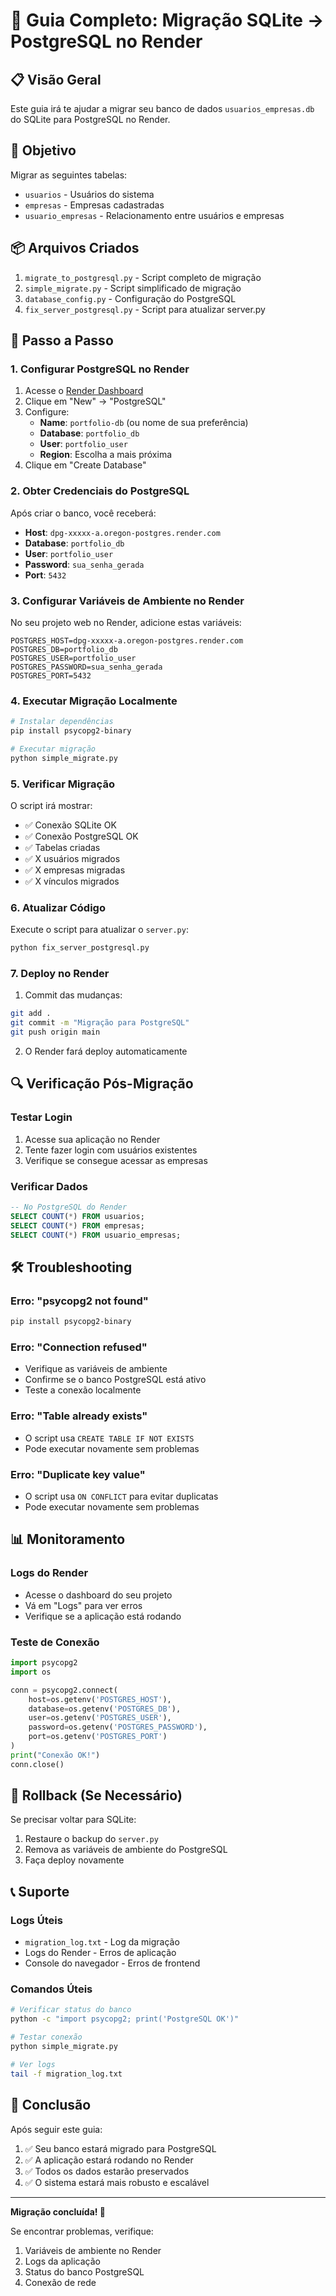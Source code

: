 # 🚀 Guia Completo: Migração SQLite → PostgreSQL no Render

## 📋 Visão Geral

Este guia irá te ajudar a migrar seu banco de dados `usuarios_empresas.db` do SQLite para PostgreSQL no Render.

## 🎯 Objetivo

Migrar as seguintes tabelas:
- `usuarios` - Usuários do sistema
- `empresas` - Empresas cadastradas
- `usuario_empresas` - Relacionamento entre usuários e empresas

## 📦 Arquivos Criados

1. `migrate_to_postgresql.py` - Script completo de migração
2. `simple_migrate.py` - Script simplificado de migração
3. `database_config.py` - Configuração do PostgreSQL
4. `fix_server_postgresql.py` - Script para atualizar server.py

## 🔧 Passo a Passo

### 1. **Configurar PostgreSQL no Render**

1. Acesse o [Render Dashboard](https://dashboard.render.com)
2. Clique em "New" → "PostgreSQL"
3. Configure:
   - **Name**: `portfolio-db` (ou nome de sua preferência)
   - **Database**: `portfolio_db`
   - **User**: `portfolio_user`
   - **Region**: Escolha a mais próxima
4. Clique em "Create Database"

### 2. **Obter Credenciais do PostgreSQL**

Após criar o banco, você receberá:
- **Host**: `dpg-xxxxx-a.oregon-postgres.render.com`
- **Database**: `portfolio_db`
- **User**: `portfolio_user`
- **Password**: `sua_senha_gerada`
- **Port**: `5432`

### 3. **Configurar Variáveis de Ambiente no Render**

No seu projeto web no Render, adicione estas variáveis:

```
POSTGRES_HOST=dpg-xxxxx-a.oregon-postgres.render.com
POSTGRES_DB=portfolio_db
POSTGRES_USER=portfolio_user
POSTGRES_PASSWORD=sua_senha_gerada
POSTGRES_PORT=5432
```

### 4. **Executar Migração Localmente**

```bash
# Instalar dependências
pip install psycopg2-binary

# Executar migração
python simple_migrate.py
```

### 5. **Verificar Migração**

O script irá mostrar:
- ✅ Conexão SQLite OK
- ✅ Conexão PostgreSQL OK
- ✅ Tabelas criadas
- ✅ X usuários migrados
- ✅ X empresas migradas
- ✅ X vínculos migrados

### 6. **Atualizar Código**

Execute o script para atualizar o `server.py`:

```bash
python fix_server_postgresql.py
```

### 7. **Deploy no Render**

1. Commit das mudanças:
```bash
git add .
git commit -m "Migração para PostgreSQL"
git push origin main
```

2. O Render fará deploy automaticamente

## 🔍 Verificação Pós-Migração

### Testar Login
1. Acesse sua aplicação no Render
2. Tente fazer login com usuários existentes
3. Verifique se consegue acessar as empresas

### Verificar Dados
```sql
-- No PostgreSQL do Render
SELECT COUNT(*) FROM usuarios;
SELECT COUNT(*) FROM empresas;
SELECT COUNT(*) FROM usuario_empresas;
```

## 🛠️ Troubleshooting

### Erro: "psycopg2 not found"
```bash
pip install psycopg2-binary
```

### Erro: "Connection refused"
- Verifique as variáveis de ambiente
- Confirme se o banco PostgreSQL está ativo
- Teste a conexão localmente

### Erro: "Table already exists"
- O script usa `CREATE TABLE IF NOT EXISTS`
- Pode executar novamente sem problemas

### Erro: "Duplicate key value"
- O script usa `ON CONFLICT` para evitar duplicatas
- Pode executar novamente sem problemas

## 📊 Monitoramento

### Logs do Render
- Acesse o dashboard do seu projeto
- Vá em "Logs" para ver erros
- Verifique se a aplicação está rodando

### Teste de Conexão
```python
import psycopg2
import os

conn = psycopg2.connect(
    host=os.getenv('POSTGRES_HOST'),
    database=os.getenv('POSTGRES_DB'),
    user=os.getenv('POSTGRES_USER'),
    password=os.getenv('POSTGRES_PASSWORD'),
    port=os.getenv('POSTGRES_PORT')
)
print("Conexão OK!")
conn.close()
```

## 🔄 Rollback (Se Necessário)

Se precisar voltar para SQLite:

1. Restaure o backup do `server.py`
2. Remova as variáveis de ambiente do PostgreSQL
3. Faça deploy novamente

## 📞 Suporte

### Logs Úteis
- `migration_log.txt` - Log da migração
- Logs do Render - Erros de aplicação
- Console do navegador - Erros de frontend

### Comandos Úteis
```bash
# Verificar status do banco
python -c "import psycopg2; print('PostgreSQL OK')"

# Testar conexão
python simple_migrate.py

# Ver logs
tail -f migration_log.txt
```

## 🎉 Conclusão

Após seguir este guia:
1. ✅ Seu banco estará migrado para PostgreSQL
2. ✅ A aplicação estará rodando no Render
3. ✅ Todos os dados estarão preservados
4. ✅ O sistema estará mais robusto e escalável

---

**Migração concluída! 🚀**

Se encontrar problemas, verifique:
1. Variáveis de ambiente no Render
2. Logs da aplicação
3. Status do banco PostgreSQL
4. Conexão de rede
